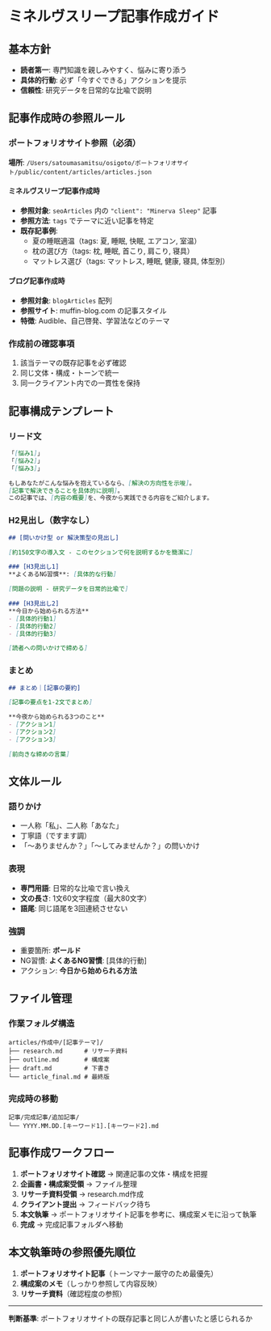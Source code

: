 # ミネルヴスリープ記事作成ガイド

## 基本方針
- **読者第一**: 専門知識を親しみやすく、悩みに寄り添う
- **具体的行動**: 必ず「今すぐできる」アクションを提示
- **信頼性**: 研究データを日常的な比喩で説明

## 記事作成時の参照ルール

### ポートフォリオサイト参照（必須）
**場所**: `/Users/satoumasamitsu/osigoto/ポートフォリオサイト/public/content/articles/articles.json`

#### ミネルヴスリープ記事作成時
- **参照対象**: `seoArticles` 内の `"client": "Minerva Sleep"` 記事
- **参照方法**: `tags` でテーマに近い記事を特定
- **既存記事例**:
  - 夏の睡眠適温（tags: 夏, 睡眠, 快眠, エアコン, 室温）
  - 枕の選び方（tags: 枕, 睡眠, 首こり, 肩こり, 寝具）
  - マットレス選び（tags: マットレス, 睡眠, 健康, 寝具, 体型別）

#### ブログ記事作成時
- **参照対象**: `blogArticles` 配列
- **参照サイト**: muffin-blog.com の記事スタイル
- **特徴**: Audible、自己啓発、学習法などのテーマ

### 作成前の確認事項
1. 該当テーマの既存記事を必ず確認
2. 同じ文体・構成・トーンで統一
3. 同一クライアント内での一貫性を保持

## 記事構成テンプレート

### リード文
```markdown
「[悩み1]」
「[悩み2]」  
「[悩み3]」

もしあなたがこんな悩みを抱えているなら、[解決の方向性を示唆]。
[記事で解決できることを具体的に説明]。
この記事では、[内容の概要]を、今夜から実践できる内容をご紹介します。
```

### H2見出し（数字なし）
```markdown
## [問いかけ型 or 解決策型の見出し]

[約150文字の導入文 - このセクションで何を説明するかを簡潔に]

### [H3見出し1]
**よくあるNG習慣**: [具体的な行動]

[問題の説明 - 研究データを日常的比喩で]

### [H3見出し2] 
**今日から始められる方法**
- [具体的行動1]
- [具体的行動2] 
- [具体的行動3]

[読者への問いかけで締める]
```

### まとめ
```markdown
## まとめ｜[記事の要約]

[記事の要点を1-2文でまとめ]

**今夜から始められる3つのこと**
- [アクション1]
- [アクション2]
- [アクション3]

[前向きな締めの言葉]
```

## 文体ルール

### 語りかけ
- 一人称「私」、二人称「あなた」
- 丁寧語（ですます調）
- 「〜ありませんか？」「〜してみませんか？」の問いかけ

### 表現
- **専門用語**: 日常的な比喩で言い換え
- **文の長さ**: 1文60文字程度（最大80文字）
- **語尾**: 同じ語尾を3回連続させない

### 強調
- 重要箇所: **ボールド**
- NG習慣: **よくあるNG習慣**: [具体的行動]
- アクション: **今日から始められる方法**

## ファイル管理

### 作業フォルダ構造
```
articles/作成中/[記事テーマ]/
├── research.md      # リサーチ資料
├── outline.md       # 構成案
├── draft.md         # 下書き
└── article_final.md # 最終版
```

### 完成時の移動
```
記事/完成記事/追加記事/
└── YYYY.MM.DD.[キーワード1].[キーワード2].md
```

## 記事作成ワークフロー

1. **ポートフォリオサイト確認** → 関連記事の文体・構成を把握
2. **企画書・構成案受領** → ファイル整理
3. **リサーチ資料受領** → research.md作成
4. **クライアント提出** → フィードバック待ち
5. **本文執筆** → ポートフォリオサイト記事を参考に、構成案メモに沿って執筆
6. **完成** → 完成記事フォルダへ移動

## 本文執筆時の参照優先順位

1. **ポートフォリオサイト記事**（トーンマナー厳守のため最優先）
2. **構成案のメモ**（しっかり参照して内容反映）
3. **リサーチ資料**（確認程度の参照）

---

**判断基準**: ポートフォリオサイトの既存記事と同じ人が書いたと感じられるか